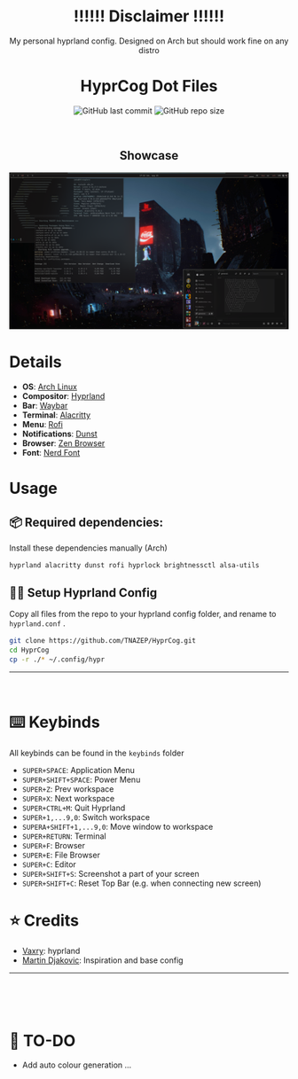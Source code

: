 <div align="center">

# ‼️‼️‼️ Disclaimer ‼️‼️‼️
My personal hyprland config. Designed on Arch but should work fine on any distro

</div>
<div align="center">

# **HyprCog Dot Files**

![GitHub last commit](https://img.shields.io/github/last-commit/TNAZEP/HyprCog?style=for-the-badge&color=9300ff) ![GitHub repo size](https://img.shields.io/github/repo-size/TNAZEP/HyprCog?style=for-the-badge&color=9300ff)


<br/>

##  Showcase

![screen_1](/assets/screenshots/ImageShowcase.png)

</div>

# Details
- **OS**: [Arch Linux](https://archlinux.org/)
- **Compositor**: [Hyprland](https://github.com/hyprwm/Hyprland)
- **Bar**: [Waybar](https://github.com/Alexays/Waybar)
- **Terminal**: [Alacritty](https://github.com/alacritty/alacritty/releases)
- **Menu**: [Rofi](https://github.com/lbonn/rofi)
- **Notifications**: [Dunst](https://github.com/dunst-project/dunst)
- **Browser**: [Zen Browser](https://github.com/zen-browser) 
- **Font**: [Nerd Font](https://www.nerdfonts.com/)

# Usage
## 📦 Required dependencies:
Install these dependencies manually (Arch) 
```shell
hyprland alacritty dunst rofi hyprlock brightnessctl alsa-utils
```

## 🧙‍♂️ Setup Hyprland Config
Copy all files from the repo to your hyprland config folder, and rename to `hyprland.conf` .
```bash
git clone https://github.com/TNAZEP/HyprCog.git
cd HyprCog
cp -r ./* ~/.config/hypr
```

</details>

---

<br/>

# ⌨️ Keybinds 
All keybinds can be found in the `keybinds` folder
- `SUPER+SPACE`: Application Menu
- `SUPER+SHIFT+SPACE`: Power Menu
- `SUPER+Z`: Prev workspace
- `SUPER+X`: Next workspace
- `SUPER+CTRL+M`: Quit Hyprland
- `SUPER+1,...9,0`: Switch workspace
- `SUPERA+SHIFT+1,...9,0`: Move window to workspace
- `SUPER+RETURN`: Terminal
- `SUPER+F`: Browser
- `SUPER+E`: File Browser
- `SUPER+C`: Editor
- `SUPER+SHIFT+S`: Screenshot a part of your screen
- `SUPER+SHIFT+C`: Reset Top Bar (e.g. when connecting new screen)

# ⭐ Credits
- [Vaxry](https://github.com/vaxerski): hyprland
- [Martin Djakovic](https://github.com/martin-djakovic): Inspiration and base config

---

<br/>
<br/>
<br/>

# 🔨 TO-DO
- Add auto colour generation
...
